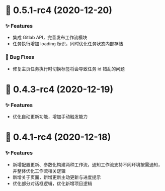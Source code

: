 <!--
 * @Author: Whzcorcd
 * @Date: 2020-12-15 14:43:54
 * @LastEditors: Whzcorcd
 * @LastEditTime: 2020-12-20 12:57:33
 * @Description: file content
-->

# :tada: 0.5.1-rc4 (2020-12-20)

### :sparkles: Features

* 集成 Gitlab API，完善发布工作流模块
* 任务执行增加 loading 标识，同时优化任务状态内部存储

### :bug: Bug Fixes

* 修复主页任务执行时切换标签将会导致任务 id 错乱的问题



# :tada: 0.4.3-rc4 (2020-12-19)

### :sparkles: Features

* 优化自动更新功能，增加手动触发能力



# :tada: 0.4.1-rc4 (2020-12-18)

### :sparkles: Features

* 新增配置更新、参数化构建两种工作流，通知工作流支持不同环境按需通知，并整体优化工作流相关逻辑
* 新增关于页面，新增更新主动更新与进度提示
* 优化部分对话框逻辑，优化新增项目逻辑
